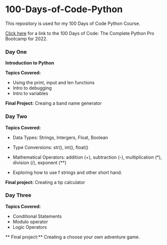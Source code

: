 # 100-Days-of-Code-Python

This repository is used for my 100 Days of Code Python Course. 

[Click here](https://www.udemy.com/course/100-days-of-code/?utm_source=adwords&utm_medium=udemyads&utm_campaign=LongTail_la.EN_cc.US&utm_content=deal4584&utm_term=_._ag_81829991707_._ad_532193666393_._kw__._de_c_._dm__._pl__._ti_aud-720389363895%3Adsa-1007766171312_._li_9008464_._pd__._&matchtype=&gclid=Cj0KCQjw2_OWBhDqARIsAAUNTTEYW1fluX80zbc4e9_eN5yQ8W1gP9UFzT3-pPPcRafKcwLiJ3pkEqEaAml3EALw_wcB) for a link to the 100 Days of Code: The Complete Python Pro Bootcamp for 2022.

### Day One
**Introduction to Python**

**Topics Covered:**
* Using the print, input and len functions
* Intro to debugging
* Intro to variables

**Final Project:** Creaing a band name generator

### Day Two
**Topics Covered:**
* Data Types: Strings, Intergers, Float, Boolean

* Type Conversions: str(), int(), float()

* Mathematical Operators: addition (+), subtraction (-), multiplication (*), division (/), exponent (**)

* Exploring how to use f strings and other short hand.

**Final project:** Creating a tip calculator

### Day Three
**Topics Covered:**
* Conditional Statements
* Modulo operator
* Logic Operators

** Final project:** Creating a choose your own adventure game.
